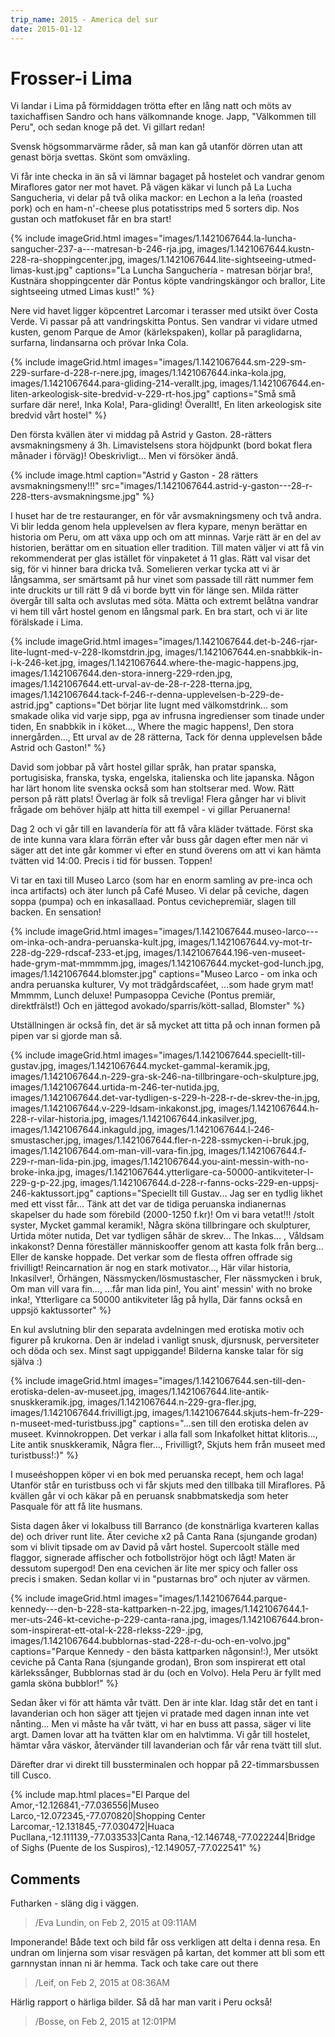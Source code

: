 ```yaml
---
trip_name: 2015 - America del sur
date: 2015-01-12
---
```


# Frosser-i Lima

Vi landar i Lima på förmiddagen trötta efter en lång natt och möts av taxichaffisen Sandro och hans välkomnande knoge. Japp, "Välkommen till Peru", och sedan knoge på det. Vi gillart redan!

Svensk högsommarvärme råder, så man kan gå utanför dörren utan att genast börja svettas. Skönt som omväxling.

Vi får inte checka in än så vi lämnar bagaget på hostelet och vandrar genom Miraflores gator ner mot havet. På vägen käkar vi lunch på La Lucha Sangucheria, vi delar på två olika mackor: en Lechon a la leña (roasted pork) och en ham-n'-cheese plus potatisstrips med 5 sorters dip. Nos gustan och matfokuset får en bra start!

{% include imageGrid.html
  images="images/1.1421067644.la-luncha-sangucher-237-a---matresan-b-246-rja.jpg, images/1.1421067644.kustn-228-ra-shoppingcenter.jpg, images/1.1421067644.lite-sightseeing-utmed-limas-kust.jpg"
  captions="La Luncha Sanguchería - matresan börjar bra!, Kustnära shoppingcenter där Pontus köpte vandringskängor och brallor, Lite sightseeing utmed Limas kust!"
%}

Nere vid havet ligger köpcentret Larcomar i terasser med utsikt över Costa Verde. Vi passar på att vandringskitta Pontus. Sen vandrar vi vidare utmed kusten, genom Parque de Amor (kärlekspaken), kollar på paraglidarna, surfarna, lindansarna och prövar Inka Cola.

{% include imageGrid.html
  images="images/1.1421067644.sm-229-sm-229-surfare-d-228-r-nere.jpg, images/1.1421067644.inka-kola.jpg, images/1.1421067644.para-gliding-214-verallt.jpg, images/1.1421067644.en-liten-arkeologisk-site-bredvid-v-229-rt-hos.jpg"
  captions="Små små surfare där nere!, Inka Kola!, Para-gliding! Överallt!, En liten arkeologisk site bredvid vårt hostel"
%}

Den första kvällen äter vi middag på Astrid y Gaston. 28-rätters avsmakningsmeny á 3h. Limavistelsens stora höjdpunkt (bord bokat flera månader i förväg)! Obeskrivligt... Men vi försöker ändå.

{% include image.html caption="Astrid y Gaston - 28 rätters avsmakningsmeny!!!" src="images/1.1421067644.astrid-y-gaston---28-r-228-tters-avsmakningsme.jpg" %}

I huset har de tre restauranger, en för vår avsmakningsmeny och två andra. Vi blir ledda genom hela upplevelsen av flera kypare, menyn berättar en historia om Peru, om att växa upp och om att minnas. Varje rätt är en del av historien, berättar om en situation eller tradition. Till maten väljer vi att få vin rekommenderat per glas istället för vinpaketet á 11 glas. Rätt val visar det sig, för vi hinner bara dricka två. Somelieren verkar tycka att vi är långsamma, ser smärtsamt på hur vinet som passade till rätt nummer fem inte druckits ur till rätt 9 då vi borde bytt vin för länge sen. Milda rätter övergår till salta och avslutas med söta. Mätta och extremt belåtna vandrar vi hem till vårt hostel genom en långsmal park. En bra start, och vi är lite förälskade i Lima.

{% include imageGrid.html
  images="images/1.1421067644.det-b-246-rjar-lite-lugnt-med-v-228-lkomstdrin.jpg, images/1.1421067644.en-snabbkik-in-i-k-246-ket.jpg, images/1.1421067644.where-the-magic-happens.jpg, images/1.1421067644.den-stora-innerg-229-rden.jpg, images/1.1421067644.ett-urval-av-de-28-r-228-tterna.jpg, images/1.1421067644.tack-f-246-r-denna-upplevelsen-b-229-de-astrid.jpg"
  captions="Det börjar lite lugnt med välkomstdrink... som smakade olika vid varje sipp, pga av infrusna ingredienser som tinade under tiden, En snabbkik in i köket..., Where the magic happens!, Den stora innergården..., Ett urval av de 28 rätterna, Tack för denna upplevelsen både Astrid och Gaston!"
%}

David som jobbar på vårt hostel gillar språk, han pratar spanska, portugisiska, franska, tyska, engelska, italienska och lite japanska. Någon har lärt honom lite svenska också som han stoltserar med. Wow. Rätt person på rätt plats! Överlag är folk så trevliga! Flera gånger har vi blivit frågade om behöver hjälp att hitta till exempel - vi gillar Peruanerna!

Dag 2 och vi går till en lavandería för att få våra kläder tvättade. Först ska de inte kunna vara klara förrän efter vår buss går dagen efter men när vi säger att det inte går kommer vi efter en stund överens om att vi kan hämta tvätten vid 14:00. Precis i tid för bussen. Toppen!

Vi tar en taxi till Museo Larco (som har en enorm samling av pre-inca och inca artifacts) och äter lunch på Café Museo. Vi delar på ceviche, dagen soppa (pumpa) och en inkasallaad. Pontus cevichepremiär, slagen till backen. En sensation!

{% include imageGrid.html
  images="images/1.1421067644.museo-larco---om-inka-och-andra-peruanska-kult.jpg, images/1.1421067644.vy-mot-tr-228-dg-229-rdscaf-233-et.jpg, images/1.1421067644.196-ven-museet-hade-grym-mat-mmmmm.jpg, images/1.1421067644.mycket-god-lunch.jpg, images/1.1421067644.blomster.jpg"
  captions="Museo Larco - om inka och andra peruanska kulturer, Vy mot trädgårdscaféet, ...som hade grym mat! Mmmmm, Lunch deluxe! Pumpasoppa Ceviche (Pontus premiär, direktfrälst!) Och en jättegod avokado/sparris/kött-sallad, Blomster"
%}

Utställningen är också fin, det är så mycket att titta på och innan formen på pipen var si gjorde man så.

{% include imageGrid.html
  images="images/1.1421067644.speciellt-till-gustav.jpg, images/1.1421067644.mycket-gammal-keramik.jpg, images/1.1421067644.n-229-gra-sk-246-na-tillbringare-och-skulpture.jpg, images/1.1421067644.urtida-m-246-ter-nutida.jpg, images/1.1421067644.det-var-tydligen-s-229-h-228-r-de-skrev-the-in.jpg, images/1.1421067644.v-229-ldsam-inkakonst.jpg, images/1.1421067644.h-228-r-vilar-historia.jpg, images/1.1421067644.inkasilver.jpg, images/1.1421067644.inkaguld.jpg, images/1.1421067644.l-246-smustascher.jpg, images/1.1421067644.fler-n-228-ssmycken-i-bruk.jpg, images/1.1421067644.om-man-vill-vara-fin.jpg, images/1.1421067644.f-229-r-man-lida-pin.jpg, images/1.1421067644.you-aint-messin-with-no-broke-inka.jpg, images/1.1421067644.ytterligare-ca-50000-antikviteter-l-229-g-p-22.jpg, images/1.1421067644.d-228-r-fanns-ocks-229-en-uppsj-246-kaktussort.jpg"
  captions="Speciellt till Gustav... Jag ser en tydlig likhet med ett visst får... Tänk att det var de tidiga peruanska indianernas skapelser du hade som förebild (2000-1250 f.kr)! Om vi bara vetat!!! /stolt syster, Mycket gammal keramik!, Några sköna tillbringare och skulpturer, Urtida möter nutida, Det var tydligen såhär de skrev... The Inkas... , Våldsam inkakonst? Denna föreställer människooffer genom att kasta folk från berg... Eller de kanske hoppade. Det verkar som de flesta offren offrade sig frivilligt! Reincarnation är nog en stark motivator..., Här vilar historia, Inkasilver!, Örhängen, Nässmycken/lösmustascher, Fler nässmycken i bruk, Om man vill vara fin..., ...får man lida pin!, You aint' messin' with no broke inka!, Ytterligare ca 50000 antikviteter låg på hylla, Där fanns också en uppsjö kaktussorter"
%}

En kul avslutning blir den separata avdelningen med erotiska motiv och figurer på krukorna. Den är indelad i vanligt snusk, djursnusk, perversiteter och döda och sex. Minst sagt uppiggande! Bilderna kanske talar för sig själva :)

{% include imageGrid.html
  images="images/1.1421067644.sen-till-den-erotiska-delen-av-museet.jpg, images/1.1421067644.lite-antik-snuskkeramik.jpg, images/1.1421067644.n-229-gra-fler.jpg, images/1.1421067644.frivilligt.jpg, images/1.1421067644.skjuts-hem-fr-229-n-museet-med-turistbuss.jpg"
  captions="...sen till den erotiska delen av museet. Kvinnokroppen. Det verkar i alla fall som Inkafolket hittat klitoris..., Lite antik snuskkeramik, Några fler..., Frivilligt?, Skjuts hem från museet med turistbuss!:)"
%}

I museéshoppen köper vi en bok med peruanska recept, hem och laga! Utanför står en turistbuss och vi får skjuts med den tillbaka till Miraflores. På kvällen går vi och käkar på en peruansk snabbmatskedja som heter Pasquale för att få lite husmans.

Sista dagen åker vi lokalbuss till Barranco (de konstnärliga kvarteren kallas de) och driver runt lite. Äter ceviche x2 på Canta Rana (sjungande grodan) som vi blivit tipsade om av David på vårt hostel. Supercoolt ställe med flaggor, signerade affischer och fotbollströjor högt och lågt! Maten är dessutom supergod! Den ena cevichen är lite mer spicy och faller oss precis i smaken. Sedan kollar vi in "pustarnas bro" och njuter av värmen.

{% include imageGrid.html
  images="images/1.1421067644.parque-kennedy---den-b-228-sta-kattparken-n-22.jpg, images/1.1421067644.1-mer-uts-246-kt-ceviche-p-229-canta-rana.jpg, images/1.1421067644.bron-som-inspirerat-ett-otal-k-228-rlekss-229-.jpg, images/1.1421067644.bubblornas-stad-228-r-du-och-en-volvo.jpg"
  captions="Parque Kennedy - den bästa kattparken någonsin!:), Mer utsökt ceviche på Canta Rana (sjungande grodan), Bron som inspirerat ett otal kärlekssånger, Bubblornas stad är du (och en Volvo). Hela Peru är fyllt med gamla sköna bubblor!"
%}

Sedan åker vi för att hämta vår tvätt. Den är inte klar. Idag står det en tant i lavanderian och hon säger att tjejen vi pratade med dagen innan inte vet nånting...
Men vi måste ha vår tvätt, vi har en buss att passa, säger vi lite argt. Damen lovar att ha tvätten klar om en halvtimma. Vi går till hostelet, hämtar våra väskor, återvänder till lavanderian och får vår rena tvätt till slut.

Därefter drar vi direkt till bussterminalen och hoppar på 22-timmarsbussen till Cusco.

{% include map.html places="El Parque del Amor,-12.126841,-77.036556|Museo Larco,-12.072345,-77.070820|Shopping Center Larcomar,-12.131845,-77.030472|Huaca Pucllana,-12.111139,-77.033533|Canta Rana,-12.146748,-77.022244|Bridge of Sighs (Puente de los Suspiros),-12.149057,-77.022541" %}

## Comments

Futharken - släng dig i väggen.
> /Eva Lundin, on Feb 2, 2015 at 09:11AM

Imponerande! Både text och bild får oss verkligen att delta i denna resa. En undran om linjerna som visar resvägen på kartan, det kommer att bli som ett garnnystan innan ni är hemma.
Tack och take care out there
> /Leif, on Feb 2, 2015 at 08:36AM

Härlig rapport o härliga bilder. Så då har man varit i Peru också!
> /Bosse, on Feb 2, 2015 at 12:01PM
